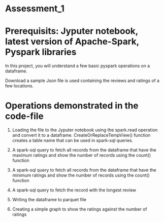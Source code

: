 # Assessment_1 

# Prerequisits: Jyputer notebook, latest version of Apache-Spark, Pyspark libraries

In this project, you will understand a few basic pyspark operations on a dataframe.

Download a sample Json file is used containing the reviews and ratings of a few locations.

# Operations demonstrated in the code-file

1. Loading the file to the Jyputer notebook using the spark.read operation and convert it to a dataframe. CreateOrReplaceTempView() function creates a table name that can be used in spark-sql queries.

2. A spark-sql query to fetch all records from the dataframe that have the maximum ratings and show the number of records using the count() function

3. A spark-sql query to fetch all records from the dataframe that have the minimum ratings and show the number of records using the count() function

4. A spark-sql query to fetch the record with the longest review

5. Writing the dataframe to parquet file

6. Creating a simple graph to show the ratings against the number of ratings

